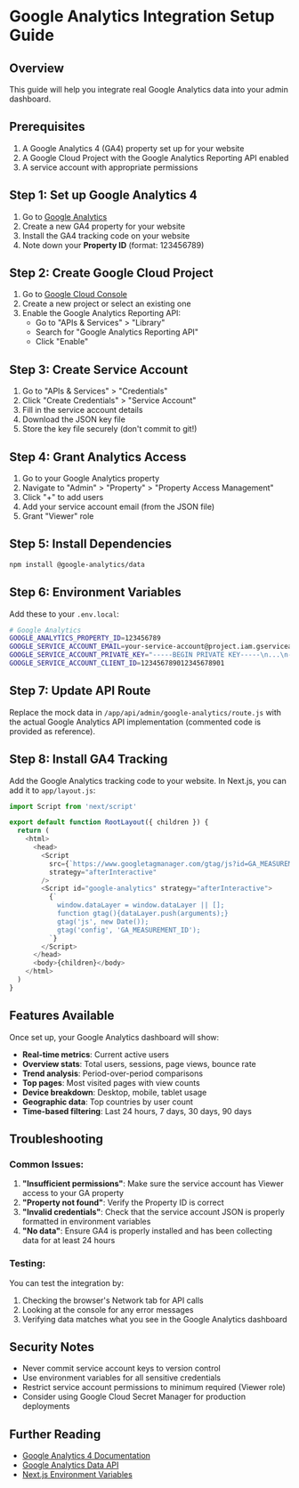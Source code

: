 # Google Analytics Integration Setup Guide

## Overview
This guide will help you integrate real Google Analytics data into your admin dashboard.

## Prerequisites
1. A Google Analytics 4 (GA4) property set up for your website
2. A Google Cloud Project with the Google Analytics Reporting API enabled
3. A service account with appropriate permissions

## Step 1: Set up Google Analytics 4

1. Go to [Google Analytics](https://analytics.google.com/)
2. Create a new GA4 property for your website
3. Install the GA4 tracking code on your website
4. Note down your **Property ID** (format: 123456789)

## Step 2: Create Google Cloud Project

1. Go to [Google Cloud Console](https://console.cloud.google.com/)
2. Create a new project or select an existing one
3. Enable the Google Analytics Reporting API:
   - Go to "APIs & Services" > "Library"
   - Search for "Google Analytics Reporting API"
   - Click "Enable"

## Step 3: Create Service Account

1. Go to "APIs & Services" > "Credentials"
2. Click "Create Credentials" > "Service Account"
3. Fill in the service account details
4. Download the JSON key file
5. Store the key file securely (don't commit to git!)

## Step 4: Grant Analytics Access

1. Go to your Google Analytics property
2. Navigate to "Admin" > "Property" > "Property Access Management"
3. Click "+" to add users
4. Add your service account email (from the JSON file)
5. Grant "Viewer" role

## Step 5: Install Dependencies

```bash
npm install @google-analytics/data
```

## Step 6: Environment Variables

Add these to your `.env.local`:

```bash
# Google Analytics
GOOGLE_ANALYTICS_PROPERTY_ID=123456789
GOOGLE_SERVICE_ACCOUNT_EMAIL=your-service-account@project.iam.gserviceaccount.com
GOOGLE_SERVICE_ACCOUNT_PRIVATE_KEY="-----BEGIN PRIVATE KEY-----\n...\n-----END PRIVATE KEY-----\n"
GOOGLE_SERVICE_ACCOUNT_CLIENT_ID=123456789012345678901
```

## Step 7: Update API Route

Replace the mock data in `/app/api/admin/google-analytics/route.js` with the actual Google Analytics API implementation (commented code is provided as reference).

## Step 8: Install GA4 Tracking

Add the Google Analytics tracking code to your website. In Next.js, you can add it to `app/layout.js`:

```javascript
import Script from 'next/script'

export default function RootLayout({ children }) {
  return (
    <html>
      <head>
        <Script
          src={`https://www.googletagmanager.com/gtag/js?id=GA_MEASUREMENT_ID`}
          strategy="afterInteractive"
        />
        <Script id="google-analytics" strategy="afterInteractive">
          {`
            window.dataLayer = window.dataLayer || [];
            function gtag(){dataLayer.push(arguments);}
            gtag('js', new Date());
            gtag('config', 'GA_MEASUREMENT_ID');
          `}
        </Script>
      </head>
      <body>{children}</body>
    </html>
  )
}
```

## Features Available

Once set up, your Google Analytics dashboard will show:

- **Real-time metrics**: Current active users
- **Overview stats**: Total users, sessions, page views, bounce rate
- **Trend analysis**: Period-over-period comparisons
- **Top pages**: Most visited pages with view counts
- **Device breakdown**: Desktop, mobile, tablet usage
- **Geographic data**: Top countries by user count
- **Time-based filtering**: Last 24 hours, 7 days, 30 days, 90 days

## Troubleshooting

### Common Issues:

1. **"Insufficient permissions"**: Make sure the service account has Viewer access to your GA property
2. **"Property not found"**: Verify the Property ID is correct
3. **"Invalid credentials"**: Check that the service account JSON is properly formatted in environment variables
4. **"No data"**: Ensure GA4 is properly installed and has been collecting data for at least 24 hours

### Testing:

You can test the integration by:
1. Checking the browser's Network tab for API calls
2. Looking at the console for any error messages
3. Verifying data matches what you see in the Google Analytics dashboard

## Security Notes

- Never commit service account keys to version control
- Use environment variables for all sensitive credentials
- Restrict service account permissions to minimum required (Viewer role)
- Consider using Google Cloud Secret Manager for production deployments

## Further Reading

- [Google Analytics 4 Documentation](https://developers.google.com/analytics/devguides/reporting/data/v1)
- [Google Analytics Data API](https://developers.google.com/analytics/devguides/reporting/data/v1/quickstart-client-libraries)
- [Next.js Environment Variables](https://nextjs.org/docs/basic-features/environment-variables)

